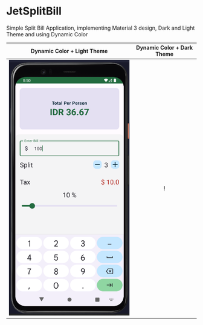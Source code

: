 # JetSplitBill

Simple Split Bill Application, implementing Material 3 design, Dark and Light Theme and using Dynamic Color

|      Dynamic Color + Light Theme     |        Dynamic Color + Dark Theme         |
| :----------------------------------: | :---------------------------------------: |
| ![](Dynamic-Color-Light-Theme.png) | !      [](Dynamic-Color-Dark-Theme.png)     |
